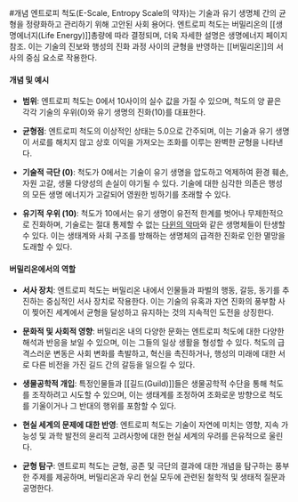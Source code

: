 #개념 
엔트로피 척도(E-Scale, Entropy Scale의 약자)는 기술과 유기 생명체 간의 균형을 정량화하고 관리하기 위해 고안된 사회 용어다. 엔트로피 척도는 버밀리온의 [[생명에너지(Life Energy)]]총량에 따라 결정되며, 더욱 자세한 설명은 생명에너지 페이지 참조. 이는 기술의 진보와 행성의 진화 과정 사이의 균형을 반영하는 [[버밀리온]]의 서사의 중심 요소로 작용한다. 

#### 개념 및 예시

- **범위**: 엔트로피 척도는 0에서 10사이의 실수 값을 가질 수 있으며, 척도의 양 끝은 각각 기술의 우위(0)와 유기 생명의 진화(10)를 대표한다.

- **균형점**: 엔트로피 척도의 이상적인 상태는 5.0으로 간주되며, 이는 기술과 유기 생명이 서로를 해치지 않고 상호 이익을 가져오는 조화를 이루는 완벽한 균형을 나타낸다.

- **기술적 극단 (0)**: 척도가 0에서는 기술이 유기 생명을 압도하고 억제하여 환경 훼손, 자원 고갈, 생물 다양성의 손실이 야기될 수 있다. 기술에 대한 심각한 의존은 행성의 모든 생명 에너지가 고갈되어 영원한 빙하기를 초래할 수 있다.

- **유기적 우위 (10)**: 척도가 10에서는 유기 생명이 유전적 한계를 벗어나 무제한적으로 진화하며, 기술로는 절대 통제할 수 없는 [다윈의 악마](https://namu.wiki/w/다윈의%20악마)와 같은 생명체들이 탄생할 수 있다. 이는 생태계와 사회 구조를 방해하는 생명체의 급격한 진화로 인한 멸망을 도래할 수 있다.

#### 버밀리온에서의 역할

- **서사 장치**: 엔트로피 척도는 버밀리온 내에서 인물들과 파벌의 행동, 갈등, 동기를 추진하는 중심적인 서사 장치로 작용한다. 이는 기술의 유혹과 자연 진화의 풍부함 사이 찢어진 세계에서 균형을 달성하고 유지하는 것의 지속적인 도전을 상징한다.

- **문화적 및 사회적 영향**: 버밀리온 내의 다양한 문화는 엔트로피 척도에 대한 다양한 해석과 반응을 보일 수 있으며, 이는 그들의 일상 생활을 형성할 수 있다. 척도의 급격스러운 변동은 사회 변화를 촉발하고, 혁신을 촉진하거나, 행성의 미래에 대한 서로 다른 비전을 가진 길드 간의 갈등을 일으킬 수 있다.

- **생물공학적 개입**: 특정인물들과 [[길드(Guild)]]들은 생물공학적 수단을 통해 척도를 조작하려고 시도할 수 있으며, 이는 생태계를 조정하여 조화로운 방향으로 척도를 기울이거나 그 반대의 행위를 포함할 수 있다.

- **현실 세계의 문제에 대한 반영**: 엔트로피 척도는 기술이 자연에 미치는 영향, 지속 가능성 및 과학 발전의 윤리적 고려사항에 대한 현실 세계의 우려를 은유적으로 울린다.

- **균형 탐구**: 엔트로피 척도는 균형, 공존 및 극단의 결과에 대한 개념을 탐구하는 풍부한 주제를 제공하며, 버밀리온과 우리 현실 모두에 관련된 철학적 및 생태적 질문과 공명한다.